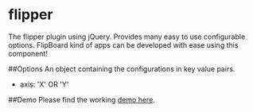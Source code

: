 # flipper
The flipper plugin using jQuery. Provides many easy to use configurable options.
FlipBoard kind of apps can be developed with ease using this component!

##Options
An object containing the configurations in key value pairs.
 - axis: 'X'  OR 'Y'

##Demo
Please find the working [demo here](https://cdn.rawgit.com/nachikethashu/flipper/master/demo/index.html).
